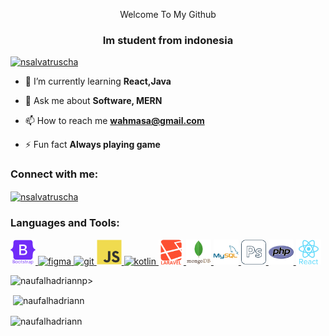 <link href="index.css" rel="stylesheet">
<div class="glitch">
<p align="center">Welcome To My Github</p>
</div>
<h3 align="center">Im student from indonesia</h3>

<p align="left"> <a href="https://twitter.com/nsalvatruscha" target="blank"><img src="https://img.shields.io/twitter/follow/nsalvatruscha?logo=twitter&style=for-the-badge" alt="nsalvatruscha" /></a> </p>

- 🌱 I’m currently learning **React,Java**

- 💬 Ask me about **Software, MERN**

- 📫 How to reach me **wahmasa@gmail.com**

- ⚡ Fun fact **Always playing game**

<h3 align="left">Connect with me:</h3>
<p align="left">
<a href="https://twitter.com/nsalvatruscha" target="blank"><img align="center" src="https://raw.githubusercontent.com/rahuldkjain/github-profile-readme-generator/master/src/images/icons/Social/twitter.svg" alt="nsalvatruscha" height="30" width="40" /></a>
</p>

<h3 align="left">Languages and Tools:</h3>
<p align="left"> <a href="https://getbootstrap.com" target="_blank" rel="noreferrer"> <img src="https://raw.githubusercontent.com/devicons/devicon/master/icons/bootstrap/bootstrap-plain-wordmark.svg" alt="bootstrap" width="40" height="40"/> </a> <a href="https://www.figma.com/" target="_blank" rel="noreferrer"> <img src="https://www.vectorlogo.zone/logos/figma/figma-icon.svg" alt="figma" width="40" height="40"/> </a> <a href="https://git-scm.com/" target="_blank" rel="noreferrer"> <img src="https://www.vectorlogo.zone/logos/git-scm/git-scm-icon.svg" alt="git" width="40" height="40"/> </a> <a href="https://developer.mozilla.org/en-US/docs/Web/JavaScript" target="_blank" rel="noreferrer"> <img src="https://raw.githubusercontent.com/devicons/devicon/master/icons/javascript/javascript-original.svg" alt="javascript" width="40" height="40"/> </a> <a href="https://kotlinlang.org" target="_blank" rel="noreferrer"> <img src="https://www.vectorlogo.zone/logos/kotlinlang/kotlinlang-icon.svg" alt="kotlin" width="40" height="40"/> </a> <a href="https://laravel.com/" target="_blank" rel="noreferrer"> <img src="https://raw.githubusercontent.com/devicons/devicon/master/icons/laravel/laravel-plain-wordmark.svg" alt="laravel" width="40" height="40"/> </a> <a href="https://www.mongodb.com/" target="_blank" rel="noreferrer"> <img src="https://raw.githubusercontent.com/devicons/devicon/master/icons/mongodb/mongodb-original-wordmark.svg" alt="mongodb" width="40" height="40"/> </a> <a href="https://www.mysql.com/" target="_blank" rel="noreferrer"> <img src="https://raw.githubusercontent.com/devicons/devicon/master/icons/mysql/mysql-original-wordmark.svg" alt="mysql" width="40" height="40"/> </a> <a href="https://www.photoshop.com/en" target="_blank" rel="noreferrer"> <img src="https://raw.githubusercontent.com/devicons/devicon/master/icons/photoshop/photoshop-line.svg" alt="photoshop" width="40" height="40"/> </a> <a href="https://www.php.net" target="_blank" rel="noreferrer"> <img src="https://raw.githubusercontent.com/devicons/devicon/master/icons/php/php-original.svg" alt="php" width="40" height="40"/> </a> <a href="https://reactjs.org/" target="_blank" rel="noreferrer"> <img src="https://raw.githubusercontent.com/devicons/devicon/master/icons/react/react-original-wordmark.svg" alt="react" width="40" height="40"/> </a> </p>

p><img align="left" src="https://github-readme-stats.vercel.app/api/top-langs?username=naufalhadriann&show_icons=true&locale=en&layout=compact" alt="naufalhadriann" /></p>

<p>&nbsp;<img align="center" src="https://github-readme-stats.vercel.app/api?username=naufalhadriann&show_icons=true&locale=en" alt="naufalhadriann" /></p>

<p><img align="center" src="https://github-readme-streak-stats.herokuapp.com/?user=naufalhadriann&" alt="naufalhadriann" /></p>

